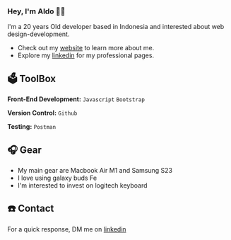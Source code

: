 ### Hey, I'm Aldo 👋🏻

I'm a 20 years Old developer based in Indonesia and interested about web design-development.

  * Check out my [website](https://) to learn more about me.
  * Explore my [linkedin](https://) for my professional pages.

## 🗳️ ToolBox

**Front-End Development:** `Javascript` `Bootstrap`

**Version Control:** `Github`

**Testing:** `Postman`

## 🎧 Gear

  * My main gear are Macbook Air M1 and Samsung S23
  * I love using galaxy buds Fe
  * I'm interested to invest on logitech keyboard

## ☎️ Contact

For a quick response, DM me on [linkedin](https://)

<!--
**arru-zq/arru-zq** is a ✨ _special_ ✨ repository because its `README.md` (this file) appears on your GitHub profile.

Here are some ideas to get you started:

- 🔭 I’m currently working on ...
- 🌱 I’m currently learning ...
- 👯 I’m looking to collaborate on ...
- 🤔 I’m looking for help with ...
- 💬 Ask me about ...
- 📫 How to reach me: ...
- 😄 Pronouns: ...
- ⚡ Fun fact: ...
-->

